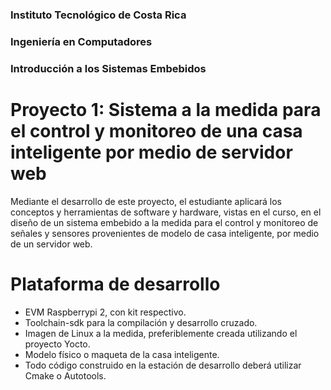 ### Instituto Tecnológico de Costa Rica
### Ingeniería en Computadores
### Introducción a los Sistemas Embebidos

# Proyecto 1:  Sistema a la medida para el control y monitoreo de una casa inteligente por medio de servidor web

Mediante el desarrollo de este proyecto, el estudiante aplicará los conceptos y herramientas de software y hardware, vistas en el curso, en el diseño de un sistema embebido a la medida para el control y monitoreo de señales y sensores provenientes de modelo de casa inteligente, por medio de un servidor web.

# Plataforma de desarrollo

* EVM Raspberrypi 2, con kit respectivo.
* Toolchain-sdk para la compilación y desarrollo cruzado.
* Imagen de Linux a la medida, preferiblemente creada utilizando el proyecto Yocto.
* Modelo fı́sico o maqueta de la casa inteligente.
* Todo código construido en la estación de desarrollo deberá utilizar Cmake o Autotools.

